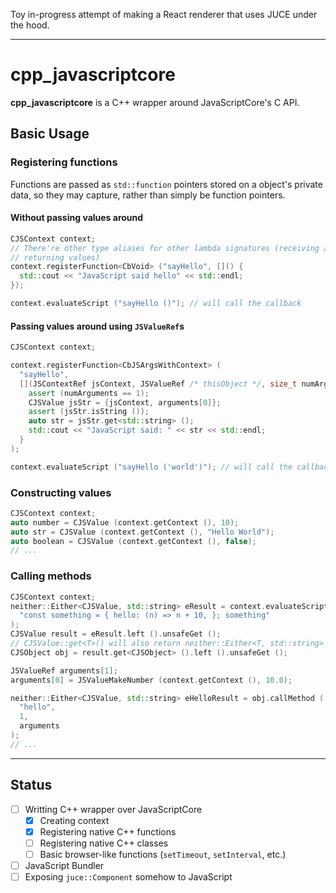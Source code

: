 Toy in-progress attempt of making a React renderer that uses JUCE under the
hood.

- - -

# cpp_javascriptcore
**cpp_javascriptcore** is a C++ wrapper around JavaScriptCore's C API.

## Basic Usage
### Registering functions
Functions are passed as `std::function` pointers stored on a object's private
data, so they may capture, rather than simply be function pointers.

#### Without passing values around
```cpp
CJSContext context;
// There're other type aliases for other lambda signatures (receiving and
// returning values)
context.registerFunction<CbVoid> ("sayHello", []() {
  std::cout << "JavaScript said hello" << std::endl;
});

context.evaluateScript ("sayHello ()"); // will call the callback
```

#### Passing values around using `JSValueRef`s
```cpp
CJSContext context;

context.registerFunction<CbJSArgsWithContext> (
  "sayHello",
  [](JSContextRef jsContext, JSValueRef /* thisObject */, size_t numArguments, const JSValueRef arguments) {
    assert (numArguments == 1);
    CJSValue jsStr = {jsContext, arguments[0]};
    assert (jsStr.isString ());
    auto str = jsStr.get<std::string> ();
    std::cout << "JavaScript said: " << str << std::endl;
  }
);

context.evaluateScript ("sayHello ('world')"); // will call the callback
```

### Constructing values
```cpp
CJSContext context;
auto number = CJSValue (context.getContext (), 10);
auto str = CJSValue (context.getContext (), "Hello World");
auto boolean = CJSValue (context.getContext (), false);
// ...
```

### Calling methods
```cpp
CJSContext context;
neither::Either<CJSValue, std::string> eResult = context.evaluateScript (
  "const something = { hello: (n) => n + 10, }; something"
);
CJSValue result = eResult.left ().unsafeGet ();
// CJSValue::get<T>() will also return neither::Either<T, std::string>
CJSObject obj = result.get<CJSObject> ().left ().unsafeGet ();

JSValueRef arguments[1];
arguments[0] = JSValueMakeNumber (context.getContext (), 10.0);

neither::Either<CJSValue, std::string> eHelloResult = obj.callMethod (
  "hello",
  1,
  arguments
);
// ...
```

- - -

## Status

- [ ] Writting C++ wrapper over JavaScriptCore
  - [x] Creating context
  - [x] Registering native C++ functions
  - [ ] Registering native C++ classes
  - [ ] Basic browser-like functions (`setTimeout`, `setInterval`, etc.)
- [ ] JavaScript Bundler
- [ ] Exposing `juce::Component` somehow to JavaScript
